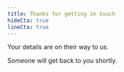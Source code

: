 ```yaml
---
title: Thanks for getting in touch
hideCta: true
lineCta: true
---
```


Your details are on their way to us.

Someone will get back to you shortly.
